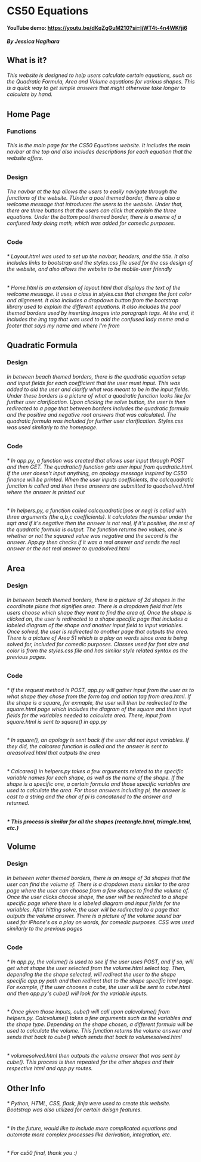 # CS50 Equations
#### YouTube demo: https://youtu.be/dKqZgGuM210?si=IjWT4t-4n4WKfji6
##### By Jessica Hagihara

## What is it?
###### This website is designed to help users calculate certain equations, such as the Quadratic Formula, Area and Volume equations for various shapes. This is a quick way to get simple answers that might otherwise take longer to calculate by hand.

## Home Page
### Functions
###### This is the main page for the CS50 Equations website. It includes the main navbar at the top and also includes descriptions for each equation that the website offers.
### Design
###### The navbar at the top allows the users to easily navigate through the functions of the website. TUnder a pool themed border, there is also a welcome message that introduces the users to the website. Under that, there are three buttons that the users can click that explain the three equations. Under the bottom pool themed border, there is a meme of a confused lady doing math, which was added for comedic purposes.
### Code
###### * Layout.html was used to set up the navbar, headers, and the title. It also includes links to bootstrap and the styles.css file used for the css design of the website, and also allows the website to be mobile-user friendly
###### * Home.html is an extension of layout.html that displays the text of the welcome message. It uses a class in styles.css that changes the font color and alignment. It also includes a dropdown button from the bootstrap library used to explain the different equations. It also includes the pool themed borders used by inserting images into paragraph tags. At the end, it includes the img tag that was used to add the confused lady meme and a footer that says my name and where I'm from

## Quadratic Formula
### Design
###### In between beach themed borders, there is the quadratic equation setup and input fields for each coefficient that the user must input. This was added to aid the user and clarify what was meant to be in the input fields. Under these borders is a picture of what a quadratic function looks like for further user clarification. Upon clicking the solve button, the user is then redirected to a page that between borders includes the quadratic formula and the positive and negative root answers that was calculated. The quadratic formula was included for further user clarification. Styles.css was used similarly to the homepage.
### Code
###### * In app.py, a function was created that allows user input through POST and then GET. The quadratic() function gets user input from quadratic.html. If the user doesn't input anything, an apology message inspired by CS50 finance will be printed. When the user inputs coefficients, the calcquadratic function is called and then these answers are submitted to quadsolved.html where the answer is printed out
###### * In helpers.py, a function called calcquadratic(pos or neg) is called with three arguments (the a,b,c coefficients). It calculates the number under the sqrt and if it's negative then the answer is not real, if it's positive, the rest of the quadratic formula is output. The function returns two values, one is whether or not the squared value was negative and the second is the answer. App.py then checks if it was a real answer and sends the real answer or the not real answer to quadsolved.html

## Area
### Design
###### In between beach themed borders, there is a picture of 2d shapes in the coordinate plane that signifies area. There is a dropdown field that lets users choose which shape they want to find the area of. Once the shape is clicked on, the user is redirected to a shape specific page that includes a labeled diagram of the shape and another input field to input variables. Once solved, the user is redirected to another page that outputs the area. There is a picture of Area 51 which is a play on words since area is being solved for, included for comedic purposes. Classes used for font size and color is from the styles.css file and has similar style related syntax as the previous pages.
### Code
###### * If the request method is POST, app.py will gather input from the user as to what shape they chose from the form tag and option tag from area.html. If the shape is a square, for exmaple, the user will then be redirected to the square.html page which includes the diagram of the square and then input fields for the variables needed to calculate area. There, input from square.html is sent to square() in app.py
###### * In square(), an apology is sent back if the user did not input variables. If they did, the calcarea function is called and the answer is sent to areasolved.html that outputs the area
###### * Calcarea() in helpers.py takes a few arguments related to the specific variable names for each shape, as well as the name of the shape. If the shape is a specific one, a certain formula and those specific variables are used to calculate the area. For those answers including pi, the answer is cast to a string and the char of pi is concatened to the answer and returned.
##### * This process is similar for all the shapes (rectangle.html, triangle.html, etc.)

## Volume
### Design
###### In between water themed borders, there is an image of 3d shapes that the user can find the volume of. There is a dropdown menu similar to the area page where the user can choose from a few shapes to find the volume of. Once the user clicks choose shape, the user will be redirected to a shape specific page where there is a labeled diagram and input fields for the variables. After hitting solve, the user will be redirected to a page that outputs the volume answer. There is a picture of the volume sound bar used for iPhone's as a play on words, for comedic purposes. CSS was used similarly to the previous pages
### Code
###### * In app.py, the volume() is used to see if the user uses POST, and if so, will get what shape the user selected from the volume.html select tag. Then, depending the the shape selected, will redirect the user to the shape specific app.py path and then redirect that to the shape specific html page. For example, if the user chooses a cube, the user will be sent to cube.html and then app.py's cube() will look for the variable inputs.
###### * Once given those inputs, cube() will call upon calcvolume() from helpers.py. Calcvolume() takes a few arguments such as the variables and the shape type. Depending on the shape chosen, a different formula will be used to calculate the volume. This function returns the volume answer and sends that back to cube() which sends that back to volumesolved.html
###### * volumesolved.html then outputs the volume answer that was sent by cube(). This process is then repeated for the other shapes and their respective html and app.py routes.

## Other Info
###### * Python, HTML, CSS, flask, jinja were used to create this website. Bootstrap was also utilized for certain deisgn features.
###### * In the future, would like to include more complicated equations and automate more complex processes like derivation, integration, etc.
###### * For cs50 final, thank you :)
